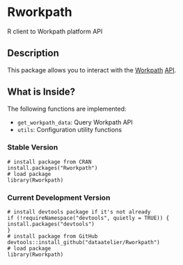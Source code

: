 Rworkpath
==============

R client to Workpath platform API

## Description

This package allows you to interact with the [Workpath](https://www.workpath.com/) [API](https://developer.workpath.com/).


## What is Inside?

The following functions are implemented:

  - `get_workpath_data`: Query Workpath API
  - `utils`: Configuration utility functions

### Stable Version

```{r, eval=FALSE}
# install package from CRAN
install.packages("Rworkpath")
# load package
library(Rworkpath)
```

### Current Development Version

```{r, eval=FALSE}
# install devtools package if it's not already
if (!requireNamespace("devtools", quietly = TRUE)) {
install.packages("devtools")
}
# install package from GitHub
devtools::install_github("dataatelier/Rworkpath")
# load package
library(Rworkpath)
```
